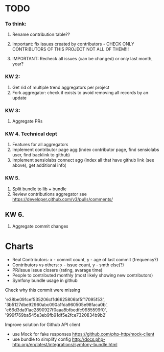TODO
==============

### To think:

1. Rename contribution table??

1. Important: fix issues created by contributors - CHECK ONLY CONTRIBUTORS OF THIS PROJECT NOT ALL OF THEM!!!

1. IMPORTANT: Recheck all issues (can be changed) or only last month, year?

### KW 2:

1. Get rid of multiple trend aggregators per project
2. Fork aggregator: check if exists to avoid removing all records by an update

### KW 3:

1. Aggregate PRs

### KW 4. Technical dept
1. Features for all aggregators
1. Implement contributor page agg (index contributor page, find sensiolabs user, find backlink to github)
1. Implement sensiolabs connect agg (index all that have github link (see above), get additional info)

### KW 5.
1. Split bundle to lib + bundle
1. Review contributions aggregator see https://developer.github.com/v3/pulls/comments/

## KW 6.
1. Aggregate commit changes


# Charts

- Real Contributors: x - commit count, y - age of last commit (frequency?)
- Contributors vs others: x - issue count, y - smth else(?)
- PR/Issue Issue closers (rating, avarage time) 
- People to contributed monthly (most likely showing new contributors)
- Symfony bundle usage in github


Check why this commit were missing

'e38be091cef535206cf1d6625806bf5f17095f53',
'3b5127dbe92960abc090a1fda960505e98faca0b',
'e66d3da91ac2890927f0aaa8bfbedfc9985599f0',
'999f769ba545e3eb9fb91df5e2fce7320834b9b2'


Improve solution for Github API client

* use Mock for fake responses https://github.com/php-http/mock-client
* use bundle to simplify config http://docs.php-http.org/en/latest/integrations/symfony-bundle.html
